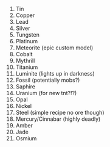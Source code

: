 1. Tin
2. Copper
3. Lead
4. Silver
5. Tungsten
6. Platinum
7. Meteorite (epic custom model)
8. Cobalt
9. Mythrill
10. Titanium
11. Luminite (lights up in darkness)
12. Fossil (potentially mobs?)
13. Saphire
14. Uranium (for new tnt?!?)
15. Opal
16. Nickel
17. Steel (simple recipe no ore though)
18. Mercury/Cinnabar (highly deadly)
19. Amber
20. Jade
21. Osmium